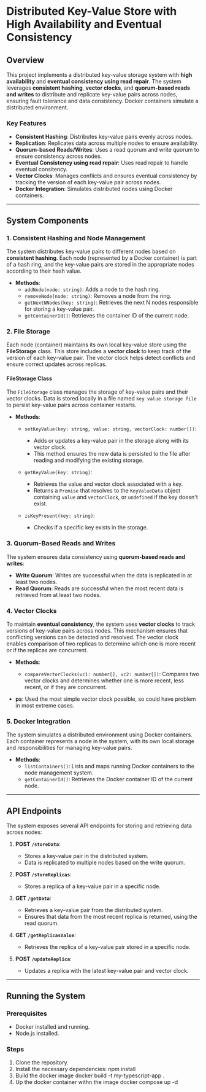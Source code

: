 # Distributed Key-Value Store with High Availability and Eventual Consistency

## Overview

This project implements a distributed key-value storage system with **high availability** and **eventual consistency using read repair**. The system leverages **consistent hashing**, **vector clocks**, and **quorum-based reads and writes** to distribute and replicate key-value pairs across nodes, ensuring fault tolerance and data consistency. Docker containers simulate a distributed environment.

### Key Features

- **Consistent Hashing**: Distributes key-value pairs evenly across nodes.
- **Replication**: Replicates data across multiple nodes to ensure availability.
- **Quorum-based Reads/Writes**: Uses a read quorum and write quorum to ensure consistency across nodes.
- **Eventual Consistency using read repair**: Uses read repair to handle eventual consitency. 
- **Vector Clocks**: Manages conflicts and ensures eventual consistency by tracking the version of each key-value pair across nodes.
- **Docker Integration**: Simulates distributed nodes using Docker containers.

---

## System Components

### 1. **Consistent Hashing and Node Management**

The system distributes key-value pairs to different nodes based on **consistent hashing**. Each node (represented by a Docker container) is part of a hash ring, and the key-value pairs are stored in the appropriate nodes according to their hash value.

- **Methods**:
  - `addNode(node: string)`: Adds a node to the hash ring.
  - `removeNode(node: string)`: Removes a node from the ring.
  - `getNextNNodes(key: string)`: Retrieves the next N nodes responsible for storing a key-value pair.
  - `getContainerId()`: Retrieves the container ID of the current node.

### 2. **File Storage**

Each node (container) maintains its own local key-value store using the **FileStorage** class. This store includes a **vector clock** to keep track of the version of each key-value pair. The vector clock helps detect conflicts and ensure correct updates across replicas.

#### **FileStorage Class**

The `FileStorage` class manages the storage of key-value pairs and their vector clocks. Data is stored locally in a file named `key value storage file` to persist key-value pairs across container restarts.

- **Methods**:
  - `setKeyValue(key: string, value: string, vectorClock: number[])`: 
    - Adds or updates a key-value pair in the storage along with its vector clock.
    - This method ensures the new data is persisted to the file after reading and modifying the existing storage.
  
  - `getKeyValue(key: string)`: 
    - Retrieves the value and vector clock associated with a key.
    - Returns a `Promise` that resolves to the `KeyValueData` object containing `value` and `vectorClock`, or `undefined` if the key doesn't exist.
  
  - `isKeyPresent(key: string)`: 
    - Checks if a specific key exists in the storage.

### 3. **Quorum-Based Reads and Writes**

The system ensures data consistency using **quorum-based reads and writes**:
- **Write Quorum**: Writes are successful when the data is replicated in at least two nodes.
- **Read Quorum**: Reads are successful when the most recent data is retrieved from at least two nodes.

### 4. **Vector Clocks**

To maintain **eventual consistency**, the system uses **vector clocks** to track versions of key-value pairs across nodes. This mechanism ensures that conflicting versions can be detected and resolved. The vector clock enables comparison of two replicas to determine which one is more recent or if the replicas are concurrent.

- **Methods**:
  - `compareVectorClocks(vc1: number[], vc2: number[])`: Compares two vector clocks and determines whether one is more recent, less recent, or if they are concurrent.

- **ps**: Used the most simple vector clock possible, so could have problem in most extreme cases. 

### 5. **Docker Integration**

The system simulates a distributed environment using Docker containers. Each container represents a node in the system, with its own local storage and responsibilities for managing key-value pairs.

- **Methods**:
  - `listContainers()`: Lists and maps running Docker containers to the node management system.
  - `getContainerId()`: Retrieves the Docker container ID of the current node.

---

## API Endpoints

The system exposes several API endpoints for storing and retrieving data across nodes:

1. **POST `/storeData`**: 
   - Stores a key-value pair in the distributed system.
   - Data is replicated to multiple nodes based on the write quorum.

2. **POST `/storeReplicas`**: 
   - Stores a replica of a key-value pair in a specific node.
   
3. **GET `/getData`**: 
   - Retrieves a key-value pair from the distributed system.
   - Ensures that data from the most recent replica is returned, using the read quorum.

4. **GET `/getReplicasValue`**: 
   - Retrieves the replica of a key-value pair stored in a specific node.

5. **POST `/updateReplica`**: 
   - Updates a replica with the latest key-value pair and vector clock.

---

## Running the System

### Prerequisites

- Docker installed and running.
- Node.js installed.

### Steps

1. Clone the repository.
2. Install the necessary dependencies:
   npm install
3. Build the docker image
   docker build -t my-typescript-app .
4. Up the docker container withn the image
   docker compose up -d
